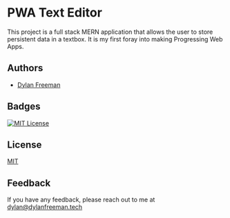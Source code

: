 # PWA Text Editor

This project is a full stack MERN application that allows the user to store persistent data in a textbox. It is my first foray into making Progressing Web Apps.

## Authors

- [Dylan Freeman](https://www.github.com/templarmanatee)

## Badges

[![MIT License](https://img.shields.io/badge/License-MIT-green.svg)](https://choosealicense.com/licenses/mit/)

## License

[MIT](https://choosealicense.com/licenses/mit/)

## Feedback

If you have any feedback, please reach out to me at dylan@dylanfreeman.tech
